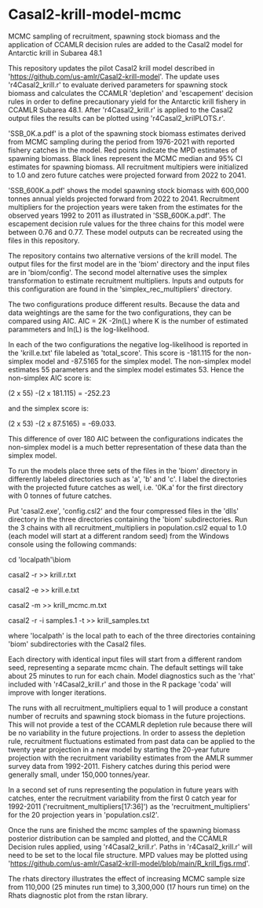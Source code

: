 # Casal2-krill-model-mcmc
MCMC sampling of recruitment, spawning stock biomass and the application of CCAMLR decision rules are added to the Casal2 model for Antarctic krill in Subarea 48.1
 
This repository updates the pilot Casal2 krill model described in 'https://github.com/us-amlr/Casal2-krill-model'. The update uses 'r4Casal2_krill.r' to evaluate derived parameters for spawning stock biomass and calculates the CCAMLR 'depletion' and 'escapement' decision rules in order to define precautionary yield for the Antarctic krill fishery in CCAMLR Subarea 48.1. After 'r4Casal2_krill.r' is applied to the Casal2 output files the results can be plotted using 'r4Casal2_krilPLOTS.r'.

'SSB_0K.a.pdf' is a plot of the spawning stock biomass estimates derived from MCMC sampling during the period from 1976-2021 with reported fishery catches in the model. Red points indicate the MPD estimates of spawning biomass. Black lines represent the MCMC median and 95% CI estimates for spawning biomass. All recruitment multipiers were initialized to 1.0 and zero future catches were projected forward from 2022 to 2041.  

'SSB_600K.a.pdf' shows the model spawning stock biomass with 600,000 tonnes annual yields projected forward from 2022 to 2041. Recruitment multipliers for the projection years were taken from the estimates for the observed years 1992 to 2011 as illustrated in 'SSB_600K.a.pdf'. The escapement decision rule values for the three chains for this model were between 0.76 and 0.77. These model outputs can be recreated using the files in this repository.

The repository contains two alternative versions of the krill model. The output files for the first model are in the 'biom' directory and the input files are in 'biom/config'. The second model alternative uses the simplex transformation to estimate recruitment multipliers. Inputs and outputs for this configuration are found in the 'simplex_rec_multipliers' directory.

The two configurations produce different results. Because the data and data weightings are the same for the two configurations, they can be compared using AIC. AIC = 2K -2ln(L) where K is the number of estimated parammeters and ln(L) is the log-likelihood. 

In each of the two configurations the negative log-likelihood is reported in the 'krill.e.txt' file labeled as 'total_score'. This score is -181.115 for the non-simplex model and -87.5165 for the simplex model. The non-simplex model estimates 55 parameters and the simplex model estimates 53. Hence the non-simplex AIC score is:

(2 x 55) -(2 x 181.115) = -252.23 

and the simplex score is:

(2 x 53) -(2 x 87.5165) = -69.033.

This difference of over 180 AIC between the configurations indicates the non-simplex model is a much better representation of these data than the simplex model.

To run the models place three sets of the files in the 'biom' directory in differently labeled directories such as 'a', 'b' and 'c'. I label the directories with the projected future catches as well, i.e. '0K.a' for the first directory with 0 tonnes of future catches.

Put 'casal2.exe', 'config.csl2' and the four compressed files in the 'dlls' directory in the three directories containing the 'biom' subdirectories.
Run the 3 chains with all recruitment_multipliers in population.csl2 equal to 1.0 (each model will start at a different random seed) from the Windows console using the following commands:

cd 'localpath'\biom

casal2 -r >> krill.r.txt

casal2 -e >> krill.e.txt

casal2 -m >> krill_mcmc.m.txt

casal2 -r -i samples.1 -t >> krill_samples.txt

where 'localpath' is the local path to each of the three directories containing 'biom' subdirectories with the Casal2 files.

Each directory with identical input files will start from a different random seed, representing a separate mcmc chain. The default settings will take about 25 minutes to run for each chain. Model diagnostics such as the 'rhat'  included with 'r4Casal2_krill.r' and those in the R package 'coda' will improve with longer iterations. 

The runs with all recruitment_multipliers equal to 1 will produce a constant number of recruits and spawning stock biomass in the future projections. This will not provide a test of the CCAMLR depletion rule because there will be no variability in the future projections. In order to assess the depletion rule, recruitment fluctuations estimated from past data can be applied to the twenty year projection in a new model by starting the 20-year future projection with the recruitment variability estimates from the AMLR summer survey data from 1992-2011. Fishery catches during this period were generally small, under 150,000 tonnes/year.

In a second set of runs representing the population in future years with catches, enter the recruitment variability from the first 0 catch year for 1992-2011 ('recruitment_multipliers[17:36]') as the 'recruitment_multipliers' for the 20 projection years in 'population.csl2'. 

Once the runs are finished the mcmc samples of the spawning biomass posterior distribution can be sampled and plotted, and the CCAMLR Decision rules applied, using 'r4Casal2_krill.r'. Paths in 'r4Casal2_krill.r' will need to be set to the local file structure. MPD values may be plotted using 'https://github.com/us-amlr/Casal2-krill-model/blob/main/R_krill_figs.rmd'.

The rhats directory illustrates the effect of increasing MCMC sample size from 110,000 (25 minutes run time) to 3,300,000 (17 hours run time) on the Rhats diagnostic plot from the rstan library.
